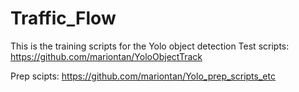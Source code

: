 # Traffic_Flow
This is the training scripts for the Yolo object detection
Test scripts:
https://github.com/mariontan/YoloObjectTrack

Prep scipts:
https://github.com/mariontan/Yolo_prep_scripts_etc
